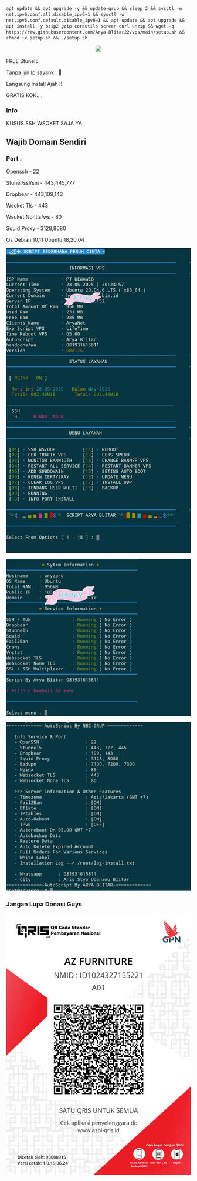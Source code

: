 ````
apt update && apt upgrade -y && update-grub && sleep 2 && sysctl -w net.ipv6.conf.all.disable_ipv6=1 && sysctl -w net.ipv6.conf.default.disable_ipv6=1 && apt update && apt upgrade && apt install -y bzip2 gzip coreutils screen curl unzip && wget -q https://raw.githubusercontent.com/Arya-Blitar22/vps/main/setup.sh && chmod +x setup.sh && ./setup.sh
````
<p align="center">
<img src="https://readme-typing-svg.herokuapp.com?color=%2336BCF7&center=true&vCenter=true&lines=H+A+P+P+Y+++N+E+W+++Y+Y+E+A+R++2025" />
</p>

FREE Stunel5

Tanpa Ijin Ip sayank.. 🤣

Langsung Install Ajah !!

GRATIS KOK....

### Info
KUSUS SSH WSOKET SAJA YA

## Wajib Domain Sendiri

### Port :
Openssh - 22

Stunel/ssl/sni - 443,445,777

Dropbear - 443,109,143

Wsoket Tls - 443

Wsoket Nontls/ws - 80

Squid Proxy - 3128,8080

Os Debian 10,11
Ubuntu 18,20.04


![logo](https://raw.githubusercontent.com/Arya-Blitar22/vps/main/arya1.png)

![logo](https://raw.githubusercontent.com/Arya-Blitar22/vps/main/arya2.png)

![logo](https://raw.githubusercontent.com/Arya-Blitar22/vps/main/arya3.png)

### Jangan Lupa Donasi Guys

![logo](https://raw.githubusercontent.com/Arya-Blitar22/st-pusat/main/scc.png)
